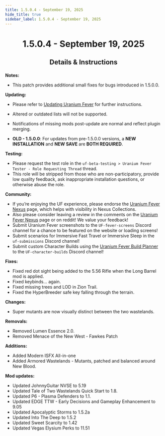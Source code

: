 ```yaml
---
title: 1.5.0.4 - September 19, 2025
hide_title: true
sidebar_label: 1.5.0.4 - September 19, 2025
---
```


# <p align="center"> 1.5.0.4 - September 19, 2025 </p>

## <p align="center"> Details & Instructions </p>

**Notes:**
- This patch provides additional small fixes for bugs introduced in 1.5.0.0.

**Updating:**
- Please refer to [Updating Uranium Fever](https://uraniumfever.net/docs/main/updating) for further instructions.
- Altered or outdated lists will not be supported.
- Notifications of missing mods post-update are normal and reflect plugin merging.

- **OLD - 1.5.0.0**: For updates from pre-1.5.0.0 versions, a **NEW INSTALLATION** and **NEW SAVE** are **BOTH REQUIRED**.

**Testing:**
- Please request the test role in the `uf-beta-testing > Uranium Fever Tester - Role Requesting Thread` thread.
- This role will be stripped from those who are non-participatory, provide low quality feedback, ask inappropriate installation questions, or otherwise abuse the role.

 **Community:**
- If you’re enjoying the UF experience, please endorse the [Uranium Fever Nexus](https://www.nexusmods.com/newvegas/mods/89815?tab=posts&BH=3) page, which helps with visibility in Nexus Collections.
- Also please consider leaving a review in the comments on the [Uranium Fever Nexus](https://www.nexusmods.com/newvegas/mods/89815?tab=posts&BH=3) page or on reddit! We value your feedback!
- Submit Uranium Fever screenshots to the `UF-fever-screens` Discord channel for a chance to be featured on the website or loading screens!
- Submit scenarios for Immersive Fast Travel or Immersive Sleep in the `uf-submissions` Discord channel!
- Submit custom Character Builds using the [Uranium Fever Build Planner](https://docs.google.com/spreadsheets/d/1kev8Hy5SVXwskjZ95btF0B44KPSeBZw-5RHGz33SExo/copy?usp=sharing) to the `UF-character-builds` Discord channel!

**Fixes:**
- Fixed red dot sight being added to the 5.56 Rifle when the Long Barrel mod is applied.
- Fixed keybinds… again.
- Fixed missing trees and LOD in Zion Trail.
- Fixed the HyperBreeder safe key falling through the terrain.
 
**Changes:**

- Super mutants are now visually distinct between the two wastelands. 

**Removals:**
- Removed Lumen Essence 2.0.
- Removed Menace of the New West  - Fawkes Patch

**Additions:**
- Added Modern ISFX All-in-one
- Added Armored Wastelands - Mutants, patched and balanced around New Blood.

**Mod updates:**
- Updated JohnnyGuitar NVSE to 5.19
- Updated Tale of Two Wastelands Quick Start to 1.8.
- Updated P6 - Plasma Defenders to 1.1.
- Updated EDGE TTW - Early Decisions and Gameplay Enhancement to 9.05
- Updated Apocalyptic Storms to 1.5.2a
- Updated Into The Deep to 1.5.2
- Updated Sweet Scarcity to 1.42
- Updated Vegas Elysium Perks to 11.51
